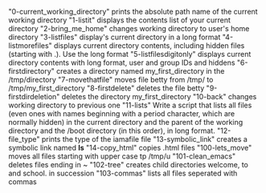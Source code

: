 "0-current_working_directory" prints the absolute path name of the current working directory
"1-listit" displays the contents list of your current directory
"2-bring_me_home" changes working directory to user's home directory
"3-listfiles" display's current directory in a long format
"4-listmorefiles" displays current directory contents, including hidden files (starting with .). Use the long format
"5-listfilesdigitonly" displays current directory contents with long format, user and group IDs and hiddens
"6-firstdirectory" creates a directory named my_first_directory in the /tmp/directory
"7-movethatfile" moves file betty from /tmp/ to /tmp/my_first_directory
"8-firstdelete" deletes the file betty
"9-firstdirdeletion" deletes the directory my_first_directory
"10-back" changes working directory to previous one
"11-lists" Write a script that lists all files (even ones with names beginning with a period character, which are normally hidden) in the current directory and the parent of the working directory and the /boot directory (in this order), in long format.
"12-file_type" prints the type of the iamafile file
"13-symbolic_link" creates a symbolic link named __ls__
"14-copy_html" copies .html files
"100-lets_move" moves all files starting with upper case tp /tmp/u
"101-clean_emacs" deletes files ending in ~
"102-tree" creates child directories welcome, to and school. in succession
"103-commas" lists all files seperated with commas  
